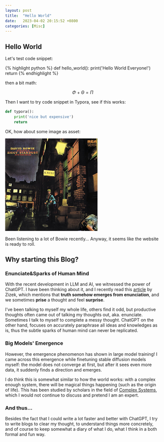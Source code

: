 ```yaml
---
layout: post
title:  "Hello World"
date:   2023-04-02 20:15:52 +0800
categories: [Misc]
---
```

## Hello World
Let's test code snippet:

{% highlight python %}
def hello_world():
  print('Hello World Everyone!')
  return
{% endhighlight %}

then a bit math:

$$
\Phi + \Theta = \Pi
$$

Then I want to try code snippet in Typora, see if this works:

```python
def typora():
    print('nice but expensive')
    return
```

OK, how about some image as asset:

![Ziggy](/post_assets/helloworld/ZiggyStardust.jpg)

Been listening to a lot of Bowie recently... Anyway, it seems like the website is ready to roll.

## Why starting this Blog?
### Enunciate&Sparks of Human Mind

With the recent development in LLM and AI, we witnessed the power of ChatGPT. I have been thinking about it, and I recently read this [article](https://www.project-syndicate.org/commentary/ai-chatbots-naive-idiots-no-sense-of-irony-by-slavoj-zizek-2023-03) by Zizek, which mentions that **truth somehow emerges from enunciation**, and we sometimes **prise** a thought and feel **surprise**.

I've been talking to myself my whole life, others find it odd, but productive thoughts often came out of talking my thoughts out, aka. enunciate. Sometimes I talk to myself to complete a messy thought. ChatGPT on the other hand, focuses on accurately paraphrase all ideas and knowledges as is, thus the subtle sparks of human mind can never be replicated.

### Big Models' Emergence

However, the emergence phenomenon has shown in large model training! I came across this emergence while finetuning stable diffusion models myself: the model does not converge at first, but after it sees even more data, it suddenly finds a direction and emerges. 



I do think this is somewhat similar to how the world works: with a complex enough system, there will be magical things happening (such as the origin of life). This has been studied by scholars in the field of [Complex Systems](https://en.wikipedia.org/wiki/Complex_system), which I would not continue to discuss and pretend I am an expert.

### And thus...

Besides the fact that I could write a lot faster and better with ChatGPT, I try to write blogs to clear my thought, to understand things more concretely, and of course to keep somewhat a diary of what I do, what I think in a both formal and fun way.